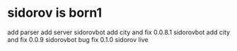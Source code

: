 # sidorov is born1
add parser
add server
sidorovbot add city and fix 0.0.8.1
sidorovbot add city and fix 0.0.9
sidorovbot bug fix 0.1.0
sidorov live
